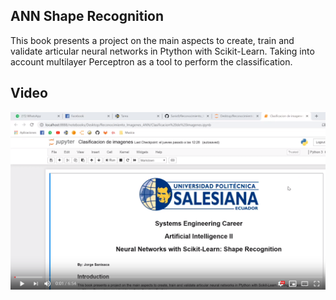 ## ANN Shape Recognition

This book presents a project on the main aspects to create, train and validate articular neural networks in Ptython with Scikit-Learn. Taking into account multilayer Perceptron as a tool to perform the classification.

## Video

[![Watch the video](img/video.PNG)](https://youtu.be/STytKUwqH1A)
